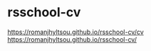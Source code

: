 # rsschool-cv
https://romanjhyltsou.github.io/rsschool-cv/cv
https://romanjhyltsou.github.io/rsschool-cv/